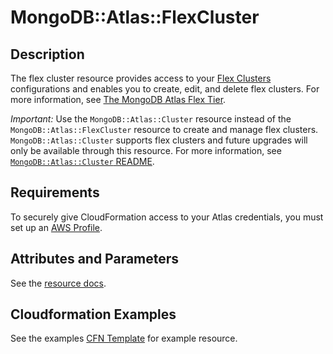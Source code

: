 # MongoDB::Atlas::FlexCluster

## Description

The flex cluster resource provides access to your [Flex Clusters](https://www.mongodb.com/docs/api/doc/atlas-admin-api-v2/group/endpoint-flex-clusters) configurations and enables you to create, edit, and delete flex clusters. For more information, see [The MongoDB Atlas Flex Tier](https://www.mongodb.com/company/blog/product-release-announcements/dynamic-workloads-predictable-costs-mongodb-atlas-flex-tier).

*Important:* Use the `MongoDB::Atlas::Cluster` resource instead of the `MongoDB::Atlas::FlexCluster` resource to create and manage flex clusters. `MongoDB::Atlas::Cluster` supports flex clusters and future upgrades will only be available through this resource. For more information, see [`MongoDB::Atlas::Cluster` README](../cluster/README.md).

## Requirements

To securely give CloudFormation access to your Atlas credentials, you must
set up an [AWS Profile](/README.md#mongodb-atlas-api-keys-credential-management).

## Attributes and Parameters

See the [resource docs](docs/README.md).

## Cloudformation Examples

See the examples [CFN Template](/examples/flex-cluster/README.md) for example resource.
